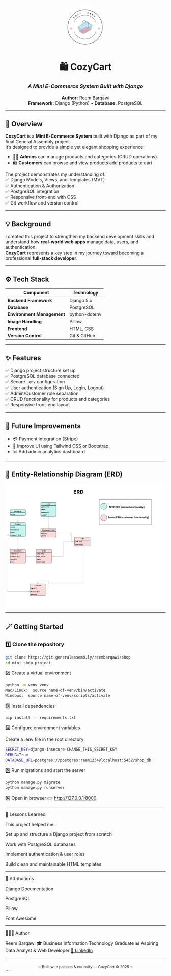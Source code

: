 <div align="center">
  <img src="docs/cozycart_logo2.png" alt="CozyCart Logo" width="130" width="150" style="border-radius: 50%; background: none; display: block; margin: auto;"/>

  # 🛍️ **CozyCart**
  ### *A Mini E-Commerce System Built with Django*
  **Author:** Reem Barqawi  
  **Framework:** Django (Python) • **Database:** PostgreSQL  
</div>

---

## 📖 Overview

**CozyCart** is a **Mini E-Commerce System** built with Django as part of my final General Assembly project.  
It’s designed to provide a simple yet elegant shopping experience:

- 🧑‍💼 **Admins** can manage products and categories (CRUD operations).  
- 🛍️ **Customers** can browse and view products add products to cart .  

The project demonstrates my understanding of:  
✅ Django Models, Views, and Templates (MVT)  
✅ Authentication & Authorization  
✅ PostgreSQL integration  
✅ Responsive front-end with CSS  
✅ Git workflow and version control  

---

## 💡 Background

I created this project to strengthen my backend development skills and understand how **real-world web apps** manage data, users, and authentication.  
**CozyCart** represents a key step in my journey toward becoming a professional **full-stack developer**.

---

## ⚙️ Tech Stack

| Component | Technology |
|------------|-------------|
| **Backend Framework** | Django 5.x |
| **Database** | PostgreSQL |
| **Environment Management** | python-dotenv |
| **Image Handling** | Pillow |
| **Frontend** | HTML, CSS |
| **Version Control** | Git & GitHub |

---

## ✨ Features

✅ Django project structure set up  
✅ PostgreSQL database connected  
✅ Secure `.env` configuration  
✅ User authentication (Sign Up, Login, Logout)  
✅ Admin/Customer role separation  
✅ CRUD functionality for products and categories  
✅ Responsive front-end layout  

---

## 🚀 Future Improvements

- 💳 Payment integration (Stripe)    
- 🎨 Improve UI using Tailwind CSS or Bootstrap  
- 📊 Add admin analytics dashboard  

---

## 🧱 Entity-Relationship Diagram (ERD)

![ERD Diagram](docs/erd.png)

---


## 🪄 Getting Started

### 1️⃣ Clone the repository  
```bash
git clone https://git.generalassemb.ly/reembarqawi/shop
cd mini_shop_project
```

2️⃣ Create a virtual environment

```bash
python -m venv venv
Mac/Linux:  source name-of-venv/bin/activate
Windows:  source name-of-venv/scripts/activate
```

3️⃣ Install dependencies

```bash
pip install -r requirements.txt
```

4️⃣ Configure environment variables

Create a .env file in the root directory:

```bash
SECRET_KEY=django-insecure-CHANGE_THIS_SECRET_KEY
DEBUG=True
DATABASE_URL=postgres://postgres:reem1234@localhost:5432/shop_db
```

5️⃣ Run migrations and start the server

```bash
python manage.py migrate
python manage.py runserver
```

6️⃣ Open in browser
👉 http://127.0.0.1:8000

---

🌟 Lessons Learned

This project helped me:

Set up and structure a Django project from scratch

Work with PostgreSQL databases

Implement authentication & user roles

Build clean and maintainable HTML templates

---

🧩 Attributions

Django Documentation

PostgreSQL

Pillow

Font Awesome

---

👩🏻‍💻 Author

Reem Barqawi
🎓 Business Information Technology Graduate
📊 Aspiring Data Analyst & Web Developer
[🔗 LinkedIn](https://www.linkedin.com/in/reem-barqawi200)

---
<div align="center"> <sub>✨ Built with passion & curiosity — CozyCart © 2025 ✨</sub> </div> ```